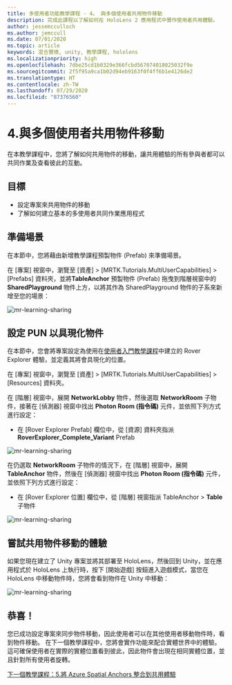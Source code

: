 ```yaml
---
title: 多使用者功能教學課程 - 4。 與多個使用者共用物件移動
description: 完成此課程以了解如何在 HoloLens 2 應用程式中實作使用者共用體驗。
author: jessemcculloch
ms.author: jemccull
ms.date: 07/01/2020
ms.topic: article
keywords: 混合實境, unity, 教學課程, hololens
ms.localizationpriority: high
ms.openlocfilehash: 7dbe25cd1b0329e366fcbd567074018025032f9e
ms.sourcegitcommit: 2f5f95a9ca1b02d94eb9163f0f4ff6b1e4126de2
ms.translationtype: HT
ms.contentlocale: zh-TW
ms.lasthandoff: 07/29/2020
ms.locfileid: "87376560"
---
```

# <a name="4-sharing-object-movements-with-multiple-users"></a>4.與多個使用者共用物件移動

在本教學課程中，您將了解如何共用物件的移動，讓共用體驗的所有參與者都可以共同作業及查看彼此的互動。

## <a name="objectives"></a>目標

* 設定專案來共用物件的移動
* 了解如何建立基本的多使用者共同作業應用程式

## <a name="preparing-the-scene"></a>準備場景

在本節中，您將藉由新增教學課程預製物件 (Prefab) 來準備場景。

在 [專案] 視窗中，瀏覽至 [資產] > [MRTK.Tutorials.MultiUserCapabilities] > [Prefabs] 資料夾，並將**TableAnchor** 預製物件 (Prefab) 拖曳到階層視窗中的 **SharedPlayground** 物件上方，以將其作為 SharedPlayground 物件的子系來新增至您的場景：

![mr-learning-sharing](images/mr-learning-sharing/sharing-04-section1-step1-1.png)

## <a name="configuring-pun-to-instantiate-the-objects"></a>設定 PUN 以具現化物件

在本節中，您會將專案設定為使用在[使用者入門教學課程](mr-learning-base-01.md)中建立的 Rover Explorer 體驗，並定義其將會具現化的位置。

在 [專案] 視窗中，瀏覽至 [資產] > [MRTK.Tutorials.MultiUserCapabilities] > [Resources] 資料夾。

在 [階層] 視窗中，展開 **NetworkLobby** 物件，然後選取 **NetworkRoom** 子物件，接著在 [偵測器] 視窗中找出 **Photon Room (指令碼)** 元件，並依照下列方式進行設定：

* 在 [Rover Explorer Prefab] 欄位中，從 [資源] 資料夾指派 **RoverExplorer_Complete_Variant** Prefab

![mr-learning-sharing](images/mr-learning-sharing/sharing-04-section2-step1-1.png)

在仍選取 **NetworkRoom** 子物件的情況下，在 [階層] 視窗中，展開 **TableAnchor** 物件，然後在 [偵測器] 視窗中找出 **Photon Room (指令碼)** 元件，並依照下列方式進行設定：

* 在 [Rover Explorer 位置] 欄位中，從 [階層] 視窗指派 TableAnchor > **Table** 子物件

![mr-learning-sharing](images/mr-learning-sharing/sharing-04-section2-step1-2.png)

## <a name="trying-the-experience-with-shared-object-movement"></a>嘗試共用物件移動的體驗

如果您現在建立了 Unity 專案並將其部署至 HoloLens，然後回到 Unity，並在應用程式於 HoloLens 上執行時，按下 [開始遊戲] 按鈕進入遊戲模式，當您在 HoloLens 中移動物件時，您將會看到物件在 Unity 中移動：

![mr-learning-sharing](images/mr-learning-sharing/sharing-04-section3-step1-1.gif)

## <a name="congratulations"></a>恭喜！

您已成功設定專案來同步物件移動，因此使用者可以在其他使用者移動物件時，看到物件移動。 在下一個教學課程中，您將會實作功能來配合實體世界中的體驗。 這可確保使用者在實際的實體位置看到彼此，因此物件會出現在相同實體位置，並且針對所有使用者旋轉。

[下一個教學課程：5.將 Azure Spatial Anchors 整合到共用體驗](mr-learning-sharing-05.md)
